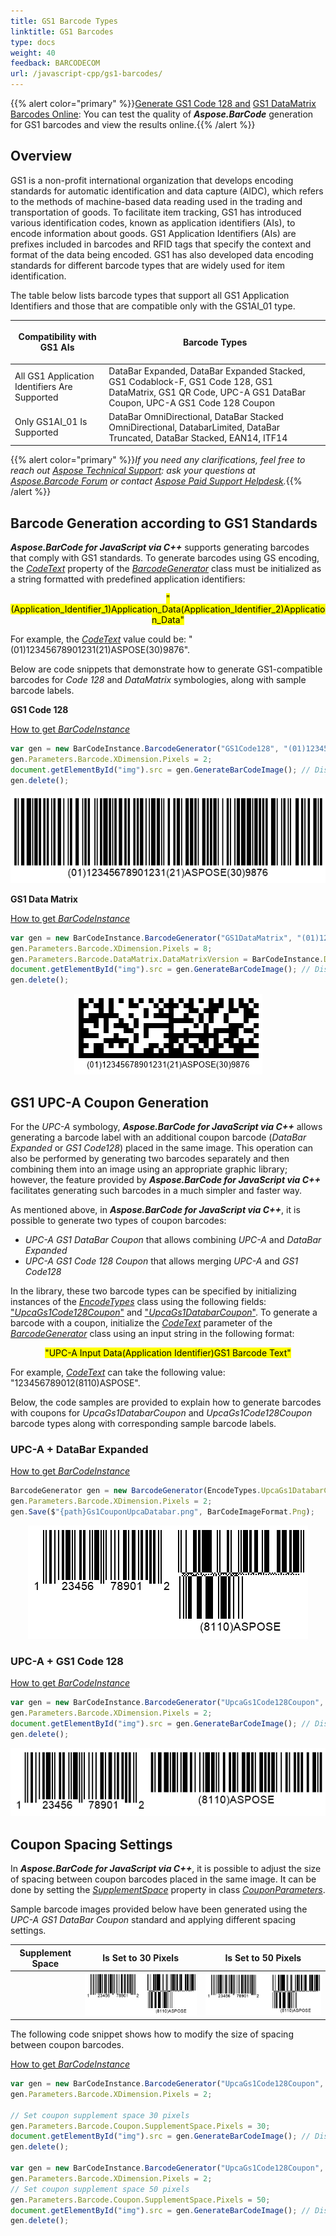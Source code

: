 ```yaml
---
title: GS1 Barcode Types
linktitle: GS1 Barcodes
type: docs
weight: 40
feedback: BARCODECOM
url: /javascript-cpp/gs1-barcodes/
---
```

{{% alert color="primary" %}}[Generate GS1 Code 128 and](https://products.aspose.app/barcode/generate/code128?type=gs1code128) [GS1 DataMatrix Barcodes Online](https://products.aspose.app/barcode/generate/datamatrix?type=gs1datamatrix): You can test the quality of ***Aspose.BarCode*** generation for GS1 barcodes and view the results online.{{% /alert %}}

## **Overview**
GS1 is a non-profit international organization that develops encoding standards for automatic identification and data capture (AIDC), which refers to the methods of machine-based data reading used in the trading and transportation of goods. To facilitate item tracking, GS1 has introduced various identification codes, known as application identifiers (AIs), to encode information about goods. GS1 Application Identifiers (AIs) are prefixes included in barcodes and RFID tags that specify the context and format of the data being encoded. GS1 has also developed data encoding standards for different barcode types that are widely used for item identification.

The table below lists barcode types that support all GS1 Application Identifiers and those that are compatible only with the GS1AI_01 type.

|<p align="center">**Compatibility with GS1 AIs**</p>|<p align="center">**Barcode Types**</p>|
|---|---|
|All GS1 Application Identifiers Are Supported|DataBar Expanded, DataBar Expanded Stacked, GS1 Codablock-F, GS1 Code 128, GS1 DataMatrix, GS1 QR Code, UPC-A GS1 DataBar Coupon, UPC-A GS1 Code 128 Coupon|
|Only GS1AI_01 Is Supported|DataBar OmniDirectional, DataBar Stacked OmniDirectional, DatabarLimited, DataBar Truncated, DataBar Stacked, EAN14, ITF14|

{{% alert color="primary" %}}*If you need any clarifications, feel free to reach out [Aspose Technical Support](/barcode/javascript-cpp/technical-support/): ask your questions at [Aspose.Barcode Forum](https://forum.aspose.com/c/barcode/13) or contact [Aspose Paid Support Helpdesk](https://helpdesk.aspose.com/).*{{% /alert %}}

## **Barcode Generation according to GS1 Standards**
***Aspose.BarCode for JavaScript via C++*** supports generating barcodes that comply with GS1 standards. To generate barcodes using GS encoding, the [*CodeText*](https://reference.aspose.com/barcode/javascript-cpp/aspose.barcode.generation/barcodegenerator/properties/codetext) property of the [*BarcodeGenerator*](https://reference.aspose.com/barcode/javascript-cpp/aspose.barcode.generation/barcodegenerator) class must be initialized as a string formatted with predefined application identifiers:

<p align="center"><mark>"(Application_Identifier_1)Application_Data(Application_Identifier_2)Application_Data"</mark></p>

For example, the [*CodeText*](https://reference.aspose.com/barcode/javascript-cpp/aspose.barcode.generation/barcodegenerator/properties/codetext) value could be: "(01)12345678901231(21)ASPOSE(30)9876".

Below are code snippets that demonstrate how to generate GS1-compatible barcodes for *Code 128* and *DataMatrix* symbologies, along with sample barcode labels.

**GS1 Code 128**

[How to get *BarCodeInstance*](/barcode/javascript-cpp/get-barcode-module-instance/)
```javascript
var gen = new BarCodeInstance.BarcodeGenerator("GS1Code128", "(01)12345678901231(21)ASPOSE(30)9876");
gen.Parameters.Barcode.XDimension.Pixels = 2;
document.getElementById("img").src = gen.GenerateBarCodeImage(); // Display barcode image
gen.delete();

```
  
<p align="center"><img src="gs1code128example.png"></p>
  
**GS1 Data Matrix**  
  
[How to get *BarCodeInstance*](/barcode/javascript-cpp/get-barcode-module-instance/)
```javascript
var gen = new BarCodeInstance.BarcodeGenerator("GS1DataMatrix", "(01)12345678901231(21)ASPOSE(30)9876");
gen.Parameters.Barcode.XDimension.Pixels = 8;
gen.Parameters.Barcode.DataMatrix.DataMatrixVersion = BarCodeInstance.DataMatrixVersion.ECC200_12x36;
document.getElementById("img").src = gen.GenerateBarCodeImage(); // Display barcode image
gen.delete();

```
  
<p align="center"><img src="gs1datamatrixexample.png"></p>
  
## **GS1 UPC-A Coupon Generation**
For the *UPC-A* symbology, ***Aspose.BarCode for JavaScript via C++*** allows generating a barcode label with an additional coupon barcode (*DataBar Expanded* or *GS1 Code128*) placed in the same image. This operation can also be performed by generating two barcodes separately and then combining them into an image using an appropriate graphic library; however, the feature provided by ***Aspose.BarCode for JavaScript via C++*** facilitates generating such barcodes in a much simpler and faster way.

As mentioned above, in ***Aspose.BarCode for JavaScript via C++***, it is possible to generate two types of coupon barcodes:
- *UPC-A GS1 DataBar Coupon* that allows combining *UPC-A* and *DataBar Expanded*
- *UPC-A GS1 Code 128 Coupon* that allows merging *UPC-A* and *GS1 Code128*

In the library, these two barcode types can be specified by initializing instances of the [*EncodeTypes*](https://reference.aspose.com/barcode/javascript-cpp/aspose.barcode.generation/encodetypes) class using the following fields: ["*UpcaGs1Code128Coupon*"](https://reference.aspose.com/barcode/javascript-cpp/aspose.barcode.generation/encodetypes/fields/upcags1code128coupon) and ["*UpcaGs1DatabarCoupon*"](https://reference.aspose.com/barcode/javascript-cpp/aspose.barcode.generation/encodetypes/fields/upcags1databarcoupon). To generate a barcode with a coupon, initialize the [*CodeText*](https://reference.aspose.com/barcode/javascript-cpp/aspose.barcode.generation/barcodegenerator/properties/codetext) parameter of the [*BarcodeGenerator*](https://reference.aspose.com/barcode/javascript-cpp/aspose.barcode.generation/barcodegenerator) class using an input string in the following format:  
<p align="center"><mark>"UPC-A Input Data(Application Identifier)GS1 Barcode Text"</mark></p>

For example, [*CodeText*](https://reference.aspose.com/barcode/javascript-cpp/aspose.barcode.generation/barcodegenerator/properties/codetext) can take the following value: "123456789012(8110)ASPOSE".

Below, the code samples are provided to explain how to generate barcodes with coupons for *UpcaGs1DatabarCoupon* and *UpcaGs1Code128Coupon* barcode types along with corresponding sample barcode labels.

### **UPC-A + DataBar Expanded**

[How to get *BarCodeInstance*](/barcode/javascript-cpp/get-barcode-module-instance/)
```javascript
BarcodeGenerator gen = new BarcodeGenerator(EncodeTypes.UpcaGs1DatabarCoupon, "123456789012(8110)ASPOSE");
gen.Parameters.Barcode.XDimension.Pixels = 2;
gen.Save($"{path}Gs1CouponUpcaDatabar.png", BarCodeImageFormat.Png);
```

<p align="center"><img src="gs1couponupcadatabar.png"></p>

### **UPC-A + GS1 Code 128**
[How to get *BarCodeInstance*](/barcode/javascript-cpp/get-barcode-module-instance/)
```javascript
var gen = new BarCodeInstance.BarcodeGenerator("UpcaGs1Code128Coupon", "123456789012(8110)ASPOSE");
gen.Parameters.Barcode.XDimension.Pixels = 2;
document.getElementById("img").src = gen.GenerateBarCodeImage(); // Display barcode image
gen.delete();

```
<p align="center"><img src="gs1couponupcacode128.png"></p>

## **Coupon Spacing Settings**
In ***Aspose.BarCode for JavaScript via C++***, it is possible to adjust the size of spacing between coupon barcodes placed in the same image. It can be done by setting the [*SupplementSpace*](https://reference.aspose.com/barcode/javascript-cpp/aspose.barcode.generation/couponparameters/properties/supplementspace) property in class [*CouponParameters*](https://reference.aspose.com/barcode/javascript-cpp/aspose.barcode.generation/couponparameters).

Sample barcode images provided below have been generated using the *UPC-A GS1 DataBar Coupon* standard and applying different spacing settings.

|Supplement Space|Is Set to 30 Pixels|Is Set to 50 Pixels|
| :-: | :-: | :-: |
| |<img src="gs1couponspace30pixels.png">|<img src="gs1couponspace50pixels.png">|

The following code snippet shows how to modify the size of spacing between coupon barcodes.

[How to get *BarCodeInstance*](/barcode/javascript-cpp/get-barcode-module-instance/)
```javascript
var gen = new BarCodeInstance.BarcodeGenerator("UpcaGs1Code128Coupon", "123456789012(8110)ASPOSE");
gen.Parameters.Barcode.XDimension.Pixels = 2;

// Set coupon supplement space 30 pixels
gen.Parameters.Barcode.Coupon.SupplementSpace.Pixels = 30;
document.getElementById("img").src = gen.GenerateBarCodeImage(); // Display barcode image
gen.delete();

var gen = new BarCodeInstance.BarcodeGenerator("UpcaGs1Code128Coupon", "123456789012(8110)ASPOSE");
gen.Parameters.Barcode.XDimension.Pixels = 2;
// Set coupon supplement space 50 pixels
gen.Parameters.Barcode.Coupon.SupplementSpace.Pixels = 50;
document.getElementById("img").src = gen.GenerateBarCodeImage(); // Display barcode image
gen.delete();

```